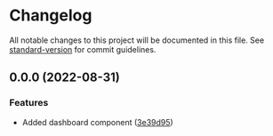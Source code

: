 # Changelog

All notable changes to this project will be documented in this file. See [standard-version](https://github.com/conventional-changelog/standard-version) for commit guidelines.

## 0.0.0 (2022-08-31)


### Features

* Added dashboard component ([3e39d95](https://github.com/MahoMuri/angular-starter/commit/3e39d950546c175e2d6a88cf5d7876b274c969f6))
